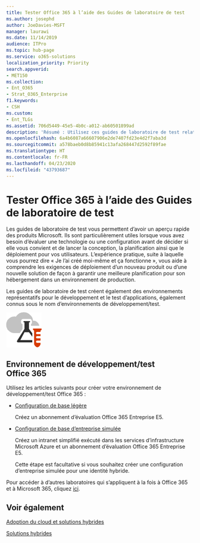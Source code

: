 ```yaml
---
title: Tester Office 365 à l’aide des Guides de laboratoire de test
ms.author: josephd
author: JoeDavies-MSFT
manager: laurawi
ms.date: 11/14/2019
audience: ITPro
ms.topic: hub-page
ms.service: o365-solutions
localization_priority: Priority
search.appverid:
- MET150
ms.collection:
- Ent_O365
- Strat_O365_Enterprise
f1.keywords:
- CSH
ms.custom:
- Ent_TLGs
ms.assetid: 706d5449-45e5-4b0c-a012-ab60501899ad
description: 'Résumé : Utilisez ces guides de laboratoire de test relatifs pour configurer une démonstration, une étude de faisabilité ou des environnements de développement/test pour Office 365.'
ms.openlocfilehash: 6a4b6087a66607906e2de7407fd23e4d2f7aba3d
ms.sourcegitcommit: a578baeb0d8b85941c13afa268447d2592f89fae
ms.translationtype: HT
ms.contentlocale: fr-FR
ms.lasthandoff: 04/23/2020
ms.locfileid: "43793687"
---
```

# <a name="test-office-365-with-test-lab-guides-tlgs"></a>Tester Office 365 à l’aide des Guides de laboratoire de test

Les guides de laboratoire de test vous permettent d’avoir un aperçu rapide des produits Microsoft. Ils sont particulièrement utiles lorsque vous avez besoin d’évaluer une technologie ou une configuration avant de décider si elle vous convient et de lancer la conception, la planification ainsi que le déploiement pour vos utilisateurs. L’expérience pratique, suite à laquelle vous pourrez dire « Je l’ai créé moi-même et ça fonctionne », vous aide à comprendre les exigences de déploiement d’un nouveau produit ou d’une nouvelle solution de façon à garantir une meilleure planification pour son hébergement dans un environnement de production.
  
Les guides de laboratoire de test créent également des environnements représentatifs pour le développement et le test d’applications, également connus sous le nom d’environnements de développement/test.
  
![Guides de laboratoire de test dans Microsoft Cloud](media/24ad0d1b-3274-40fb-972a-b8188b7268d1.png)
  
## <a name="office-365-devtest-environment"></a>Environnement de développement/test Office 365

Utilisez les articles suivants pour créer votre environnement de développement/test Office 365 :
  
- [Configuration de base légère](https://docs.microsoft.com/microsoft-365/enterprise/lightweight-base-configuration-microsoft-365-enterprise)
    
    Créez un abonnement d’évaluation Office 365 Entreprise E5.

- [Configuration de base d’entreprise simulée](https://docs.microsoft.com/microsoft-365/enterprise/simulated-ent-base-configuration-microsoft-365-enterprise)
    
    Créez un intranet simplifié exécuté dans les services d’infrastructure Microsoft Azure et un abonnement d’évaluation Office 365 Entreprise E5. 

    Cette étape est facultative si vous souhaitez créer une configuration d’entreprise simulée pour une identité hybride.
    
Pour accéder à d’autres laboratoires qui s’appliquent à la fois à Office 365 et à Microsoft 365, cliquez [ici](https://docs.microsoft.com/microsoft-365/enterprise/m365-enterprise-test-lab-guides).  
    
## <a name="see-also"></a>Voir également

[Adoption du cloud et solutions hybrides](cloud-adoption-and-hybrid-solutions.yml)
  
[Solutions hybrides](hybrid-solutions.md)
